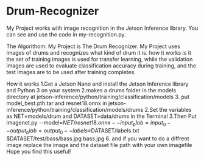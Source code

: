 # Drum-Recognizer
My Project works with image recognition in the Jetson Inference library. You can see and use the code in my-recognition.py.

The Algorithom:
My Project is The Drum Recognizer. My Project uses images of drums and recognizes what kind of drum it is. how it works is it the set of training images is used for transfer learning, while the validation images are used to evaluate classification accuracy during training, and the test images are to be used after training completes.

How it works
1.Get a Jetson Nano and install the Jetson Inference library and Python 3 on your system
2.makes a drums folder in the models directory at jetson-inference/python/training/classification/models
3. put model_best.pth.tar and resnet18.onnx in jetson-inference/python/training/classification/models/drums
2.Set the variables as NET=models/drum and DATASET=data/drums in the Terminal
3.Then Put imagenet.py --model=$NET/resnet18.onnx --input_blob=input_0 --output_blob=output_0 --labels=$DATASET/labels.txt $DATASET/test/bass/bass.jpg bass.jpg 
6. and if you want to do a diffrent image replace the image and the dataset file path with your own imagefile 
Hope you find this useful!
